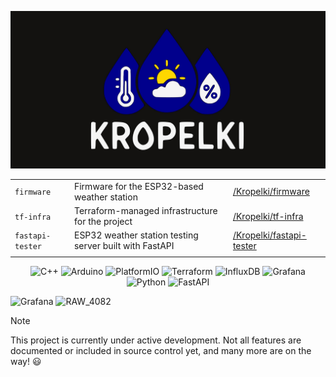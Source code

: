 ![banner](banner.jpg)

<div align="center">

| | | |
|-|-|-|
| `firmware` | Firmware for the ESP32-based weather station | [/Kropelki/firmware](https://github.com/Kropelki/firmware) |
| `tf-infra` | Terraform-managed infrastructure for the project | [/Kropelki/tf-infra](https://github.com/Kropelki/tf-infra) |
| `fastapi-tester` | ESP32 weather station testing server built with FastAPI | [/Kropelki/fastapi-tester](https://github.com/Kropelki/fastapi-tester) |
| | | |

![C++](https://img.shields.io/badge/C++-00599C.svg?style=for-the-badge&logo=C++&logoColor=white)
![Arduino](https://img.shields.io/badge/Arduino-00878F.svg?style=for-the-badge&logo=Arduino&logoColor=white)
![PlatformIO](https://img.shields.io/badge/PlatformIO-F5822A.svg?style=for-the-badge&logo=PlatformIO&logoColor=white)
![Terraform](https://img.shields.io/badge/Terraform-844FBA.svg?style=for-the-badge&logo=Terraform&logoColor=white)
![InfluxDB](https://img.shields.io/badge/InfluxDB-22ADF6.svg?style=for-the-badge&logo=InfluxDB&logoColor=white)
![Grafana](https://img.shields.io/badge/Grafana-F46800.svg?style=for-the-badge&logo=Grafana&logoColor=white)
![Python](https://img.shields.io/badge/Python-3776AB.svg?style=for-the-badge&logo=Python&logoColor=white)
![FastAPI](https://img.shields.io/badge/FastAPI-009688.svg?style=for-the-badge&logo=FastAPI&logoColor=white)

</div>

![Grafana](https://github.com/user-attachments/assets/49d72a3a-3f87-4ab2-bec3-39a60dcdd535)
![RAW_4082](https://github.com/user-attachments/assets/33a305ad-1be7-40d9-965b-1e44ef076cef)

> [!Note]
> This project is currently under active development. Not all features are documented or included in source control yet, and many more are on the way! 😃
